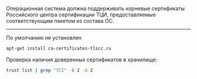 Операционная система должна поддерживать корневые сертификаты Российского центра сертификации ТЦИ, предоставляемые соответствующим пакетом из состава ОС. 

___
По умолчанию не установлен

```bash
apt-get install ca-certificates-tlscc.ru
```

Проверка наличия доверенных сертификатов в хранилище:

```bash
trust list | grep "TCI" -B 2 -A 2
```